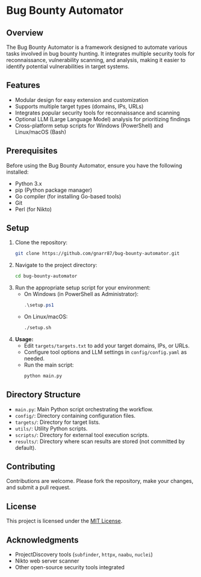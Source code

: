 # Bug Bounty Automator

## Overview

The Bug Bounty Automator is a framework designed to automate various tasks involved in bug bounty hunting. It integrates multiple security tools for reconnaissance, vulnerability scanning, and analysis, making it easier to identify potential vulnerabilities in target systems.

## Features

*   Modular design for easy extension and customization
*   Supports multiple target types (domains, IPs, URLs)
*   Integrates popular security tools for reconnaissance and scanning
*   Optional LLM (Large Language Model) analysis for prioritizing findings
*   Cross-platform setup scripts for Windows (PowerShell) and Linux/macOS (Bash)

## Prerequisites

Before using the Bug Bounty Automator, ensure you have the following installed:

*   Python 3.x
*   pip (Python package manager)
*   Go compiler (for installing Go-based tools)
*   Git
*   Perl (for Nikto)

## Setup

1.  Clone the repository:
    ```bash
    git clone https://github.com/gnarr87/bug-bounty-automator.git
    ```
2.  Navigate to the project directory:
    ```bash
    cd bug-bounty-automator
    ```
3.  Run the appropriate setup script for your environment:
    *   On Windows (in PowerShell as Administrator):
        ```powershell
        .\setup.ps1
        ```
    *   On Linux/macOS:
        ```bash
        ./setup.sh
        ```
4.  **Usage:**
    *   Edit `targets/targets.txt` to add your target domains, IPs, or URLs.
    *   Configure tool options and LLM settings in `config/config.yaml` as needed.
    *   Run the main script:
        ```bash
        python main.py
        ```

## Directory Structure

*   `main.py`: Main Python script orchestrating the workflow.
*   `config/`: Directory containing configuration files.
*   `targets/`: Directory for target lists.
*   `utils/`: Utility Python scripts.
*   `scripts/`: Directory for external tool execution scripts.
*   `results/`: Directory where scan results are stored (not committed by default).

## Contributing

Contributions are welcome. Please fork the repository, make your changes, and submit a pull request.

## License

This project is licensed under the [MIT License](LICENSE).

## Acknowledgments

*   ProjectDiscovery tools (`subfinder`, `httpx`, `naabu`, `nuclei`)
*   Nikto web server scanner
*   Other open-source security tools integrated

